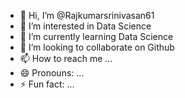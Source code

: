- 👋 Hi, I’m @Rajkumarsrinivasan61
- 👀 I’m interested in Data Science
- 🌱 I’m currently learning Data Science
- 💞️ I’m looking to collaborate on Github
- 📫 How to reach me ...
- 😄 Pronouns: ...
- ⚡ Fun fact: ...

<!---
Rajkumarsrinivasan61/Rajkumarsrinivasan61 is a ✨ special ✨ repository because its `README.md` (this file) appears on your GitHub profile.
You can click the Preview link to take a look at your changes.
--->
